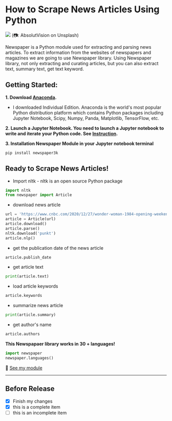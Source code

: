 # How to Scrape News Articles Using Python
![](https://images.unsplash.com/photo-1504711434969-e33886168f5c?ixlib=rb-1.2.1&ixid=MXwxMjA3fDB8MHxwaG90by1wYWdlfHx8fGVufDB8fHw%3D&auto=format&fit=crop&w=1350&q=80)
(📷: AbsolutVision on Unsplash)

Newspaper is a Python module used for extracting and parsing news articles. To extract information from the websites of newspapers and magazines we are going to use Newspaper library.
Using Newspaper library, not only extracting and curating articles, but you can also extract text, summary text, get text keyword.


## Getting Started:
**1. Download [Anaconda](https://docs.anaconda.com/anaconda/user-guide/tasks/install-packages/).**
* I downloaded Individual Edition. Anaconda is the world's most popular Python distribution platform which contains Python packages including Jupyter Notebook, Scipy, Numpy, Panda, Matplotlib, TensorFlow, etc. 

**2. Launch a Jupyter Notebook. You need to launch a Jupyter notebook to write and iterate your Python code. See [Instruction](https://www.codecademy.com/articles/how-to-use-jupyter-notebooks/).**

**3. Installation Newspaper Module in your Jupyter notebook terminal**
```
pip install newspaper3k
```

## Ready to Scrape News Articles!

* Import nltk - nltk is an open source Python package
```py
import nltk
from newspaper import Article
```

* download news article
```py
url = 'https://www.cnbc.com/2020/12/27/wonder-woman-1984-opening-weekend-leads-to-fast-tracked-third-film.html'
article = Article(url)
article.download()
article.parse()
nltk.download('punkt')
article.nlp()
```

* get the publication date of the news article
```py
article.publish_date
```

* get article text
```py
print(article.text)
```

* load article keywords
```py
article.keywords
```

* summarize news article 
```py
print(article.summary)
```

* get author's name
```py
article.authors
```

**This Newspapaer library works in 30 + languages!**
```py
import newspaper
newspaper.languages()
```


:file_folder: [See my module](https://github.com/Conniekoh/Web-Scrapping/blob/master/codility/How%20to%20Scrap%20News%20Article.ipynb)
___
## Before Release
- [x] Finish my changes
- [x] this is a complete item
- [ ] this is an incomplete item
